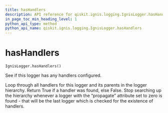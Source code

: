 ```yaml
---
title: hasHandlers
description: API reference for qiskit.ignis.logging.IgnisLogger.hasHandlers
in_page_toc_min_heading_level: 1
python_api_type: method
python_api_name: qiskit.ignis.logging.IgnisLogger.hasHandlers
---
```


# hasHandlers

<span id="qiskit.ignis.logging.IgnisLogger.hasHandlers" />

`IgnisLogger.hasHandlers()`

See if this logger has any handlers configured.

Loop through all handlers for this logger and its parents in the logger hierarchy. Return True if a handler was found, else False. Stop searching up the hierarchy whenever a logger with the “propagate” attribute set to zero is found - that will be the last logger which is checked for the existence of handlers.

